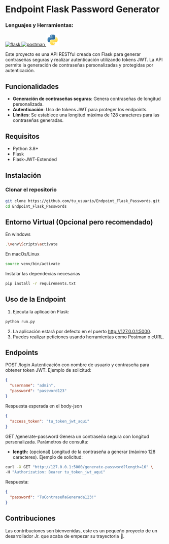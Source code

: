 # Endpoint Flask Password Generator 

<h3 align="left">Lenguajes y Herramientas:</h3>
<p align="left"> 
  <a href="https://flask.palletsprojects.com/" target="_blank" rel="noreferrer"> 
    <img src="https://upload.wikimedia.org/wikipedia/commons/thumb/e/e3/Flask_logo.svg/2560px-Flask_logo.svg.png" alt="flask" width="40" height="40"/> 
  </a> 
  <a href="https://postman.com" target="_blank" rel="noreferrer"> 
    <img src="https://www.vectorlogo.zone/logos/getpostman/getpostman-icon.svg" alt="postman" width="40" height="40"/> 
  </a> 
  <a href="https://www.python.org" target="_blank" rel="noreferrer"> 
    <img src="https://raw.githubusercontent.com/devicons/devicon/master/icons/python/python-original.svg" alt="python" width="40" height="40"/> 
  </a> 
</p>


Este proyecto es una API RESTful creada con Flask para generar contraseñas seguras y realizar autenticación utilizando tokens JWT. La API permite la generación de contraseñas personalizadas y protegidas por autenticación.

## Funcionalidades

- **Generación de contraseñas seguras**: Genera contraseñas de longitud personalizada.
- **Autenticación**: Uso de tokens JWT para proteger los endpoints.
- **Límites**: Se establece una longitud máxima de 128 caracteres para las contraseñas generadas.


## Requisitos

- Python 3.8+
- Flask
- Flask-JWT-Extended

## Instalación

### Clonar el repositorio

```bash
git clone https://github.com/tu_usuario/Endpoint_Flask_Passwords.git
cd Endpoint_Flask_Passwords
```

## Entorno Virtual (Opcional pero recomendado)

En windows
```bash
.\venv\Scripts\activate
```

En macOs/Linux
```bash
source venv/bin/activate
```

Instalar las dependecias necesarias
```bash
pip install -r requirements.txt
```

## Uso de la Endpoint
1. Ejecuta la aplicación Flask:
```bash
python run.py
```
2. La aplicación estará por defecto en el puerto http://127.0.0.1:5000.
3. Puedes realizar peticiones usando herramientas como Postman o cURL.

## Endpoints
POST /login
Autenticación con nombre de usuario y contraseña para obtener token JWT.
Ejemplo de solicitud:
```json
{
  "username": "admin",
  "password": "password123"
}
```

Respuesta esperada en el body-json
```json
{
  "access_token": "tu_token_jwt_aqui"
}
```

GET /generate-password
Genera un contraseña segura con longitud personalizada.
Parámetros de consulta:
- **length:** (opcional) Longitud de la contraseña a generar (máximo 128 caracteres).
Ejemplo de solicitud:

```bash
curl -X GET "http://127.0.0.1:5000/generate-password?length=16" \
-H "Authorization: Bearer tu_token_jwt_aqui"
```
Respuesta:
```json
{
  "password": "TuContraseñaGenerada123!"
}
```

## Contribuciones
Las contribuciones son bienvenidas, este es un pequeño proyecto de un desarrollador Jr. que acaba de empezar su trayectoria 🙂.
